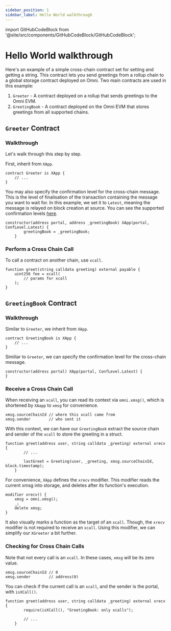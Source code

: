 ```yaml
---
sidebar_position: 1
sidebar_label: Hello World walkthrough
---
```


import GitHubCodeBlock from '@site/src/components/GitHubCodeBlock/GitHubCodeBlock';

# Hello World walkthrough

Here's an example of a simple cross-chain contract set for setting and getting a string. This contract lets you send greetings from a rollup chain to a global storage contract deployed on Omni. Two main contracts are used in this example:

1. `Greeter` - A contract deployed on a rollup that sends greetings to the Omni EVM.
2. `GreetingBook` - A contract deployed on the Omni EVM that stores greetings from all supported chains.

## `Greeter` Contract

<GitHubCodeBlock url="https://github.com/omni-network/hello-world-template/blob/48ff2f5277b4c144802c1ffa894a03ac071f02fc/src/Greeter.sol" />

### Walkthrough

Let's walk through this step by step.

First, inherit from `XApp`.


```solidity
contract Greeter is XApp {
    // ...
}
```

You may also specify the confirmation level for the cross-chain message. This is the level of finalisation of the transaction containing the message you want to wait for. In this example, we set it to `Latest`, meaning the message is relayed on block creation at source. You can see the supported confirmation levels [here](https://github.com/omni-network/omni/blob/main/contracts/core/src/libraries/ConfLevel.sol).

```solidity
constructor(address portal, address _greetingBook) XApp(portal, ConfLevel.Latest) {
        greetingBook = _greetingBook;
    }
```

### Perform a Cross Chain Call

To call a contract on another chain, use `xcall`.

```solidity
function greet(string calldata greeting) external payable {
    uint256 fee = xcall(
        // params for xcall
    );
}

```

## `GreetingBook` Contract

<GitHubCodeBlock url="https://github.com/omni-network/hello-world-template/blob/eb02c55bc8ef92c09e7cb6e40420353e41e2841c/src/GreetingBook.sol" />

### Walkthrough

Similar to `Greeter`, we inherit from `XApp`.

```solidity
contract GreetingBook is XApp {
    // ...
}
```

Similiar to `Greeter`, we can specify the confirmation level for the cross-chain message.

```solidity
constructor(address portal) XApp(portal, ConfLevel.Latest) {
}
```

### Receive a Cross Chain Call

When receiving an `xcall`, you can read its context via `omni.xmsg()`, which is shortened by `XAapp` to `xmsg` for convenience.

```solidity
xmsg.sourceChainId // where this xcall came from
xmsg.sender        // who sent it
```

With this context, we can have our `GreetingBook` extract the source chain and sender of the `xcall` to store the greeting in a struct.

```solidity
function greet(address user, string calldata _greeting) external xrecv {
        // ...

        lastGreet = Greeting(user, _greeting, xmsg.sourceChainId, block.timestamp);
    }
```

For convenience, `XApp` defines the `xrecv` modifier. This modifier reads the current xmsg into storage, and deletes after its function's execution.

```solidity
modifier xrecv() {
    xmsg = omni.xmsg();
    _;
    delete xmsg;
}
```

It also visually marks a function as the target of an `xcall`. Though, the `xrecv` modifier is not required to receive an `xcall`. Using this modifier, we can simplify our `XGreeter` a bit further.

### Checking for Cross Chain Calls

Note that not every call is an `xcall`. In these cases, `xmsg` will be its zero value.

```solidity
xmsg.sourceChainId // 0
xmsg.sender        // address(0)
```

You can check if the current call is an `xcall`, and the sender is the portal, with `isXCall()`.

```solidity
function greet(address user, string calldata _greeting) external xrecv {
        require(isXCall(), "GreetingBook: only xcalls");

        // ...
    }
```
